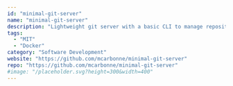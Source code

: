 ```yaml
---
id: "minimal-git-server"
name: "minimal-git-server"
description: "Lightweight git server with a basic CLI to manage repositories, supporting multiple accounts and running in a container."
tags:
  - "MIT"
  - "Docker"
category: "Software Development"
website: "https://github.com/mcarbonne/minimal-git-server"
repo: "https://github.com/mcarbonne/minimal-git-server"
#image: "/placeholder.svg?height=300&width=400"
---
```


